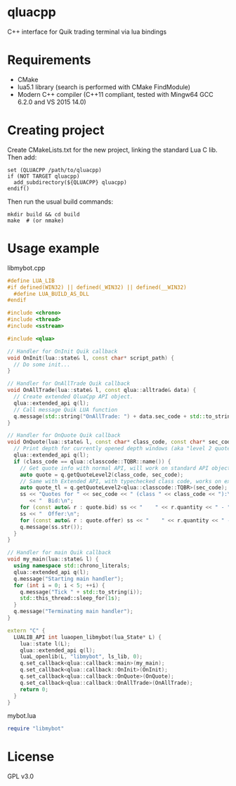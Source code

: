 # qluacpp
C++ interface for Quik trading terminal via lua bindings

# Requirements
- CMake
- lua5.1 library (search is performed with CMake FindModule)
- Modern C++ compiler (C++11 compliant, tested with Mingw64 GCC 6.2.0 and VS 2015 14.0)

# Creating project
Create CMakeLists.txt for the new project, linking the standard Lua C lib. Then add:
```
set (QLUACPP /path/to/qluacpp)
if (NOT TARGET qluacpp)
  add_subdirectory(${QLUACPP} qluacpp)
endif()
```
Then run the usual build commands:
```
mkdir build && cd build
make  # (or nmake)
```

# Usage example
libmybot.cpp
``` c++ 
#define LUA_LIB
#if defined(WIN32) || defined(_WIN32) || defined(__WIN32)
  #define LUA_BUILD_AS_DLL
#endif

#include <chrono>
#include <thread>
#include <sstream>

#include <qlua>

// Handler for OnInit Quik callback
void OnInit(lua::state& l, const char* script_path) {
  // Do some init...
}

// Handler for OnAllTrade Quik callback
void OnAllTrade(lua::state& l, const qlua::alltrade& data) {
  // Create extended QluaCpp API object. 
  qlua::extended_api q(l);
  // Call message Quik LUA function
  q.message(std::string("OnAllTrade: ") + data.sec_code + std::to_string(data.price));
}

// Handler for OnQuote Quik callback
void OnQuote(lua::state& l, const char* class_code, const char* sec_code) {
  // Print depth for currently opened depth windows (aka "level 2 quotes"
  qlua::extended_api q(l);
  if (class_code == qlua::classcode::TQBR::name()) {
    // Get quote info with normal API, will work on standard API object
    auto quote = q.getQuoteLevel2(class_code, sec_code);
    // Same with Extended API, with typechecked class code, works on extended API object
    auto quote_tl = q.getQuoteLevel2<qlua::classcode::TQBR>(sec_code);
    ss << "Quotes for " << sec_code << " (class " << class_code << "):\n"
       << "  Bid:\n";
    for (const auto& r : quote.bid) ss << "    " << r.quantity << " - " << r.price << "\n";
    ss << "  Offer:\n";
    for (const auto& r : quote.offer) ss << "    " << r.quantity << " - " << r.price << "\n";
    q.message(ss.str());
  }
}

// Handler for main Quik callback
void my_main(lua::state& l) {
  using namespace std::chrono_literals;
  qlua::extended_api q(l);
  q.message("Starting main handler");
  for (int i = 0; i < 5; ++i) {
    q.message("Tick " + std::to_string(i));
    std::this_thread::sleep_for(1s);
  }
  q.message("Terminating main handler");
}

extern "C" {
  LUALIB_API int luaopen_libmybot(lua_State* L) {
    lua::state l(L);
    qlua::extended_api q(l);
    luaL_openlib(L, "libmybot", ls_lib, 0);
    q.set_callback<qlua::callback::main>(my_main);
    q.set_callback<qlua::callback::OnInit>(OnInit);
    q.set_callback<qlua::callback::OnQuote>(OnQuote);
    q.set_callback<qlua::callback::OnAllTrade>(OnAllTrade);
    return 0;
  }
}
```

mybot.lua
``` lua
require "libmybot"
```

# License
GPL v3.0
